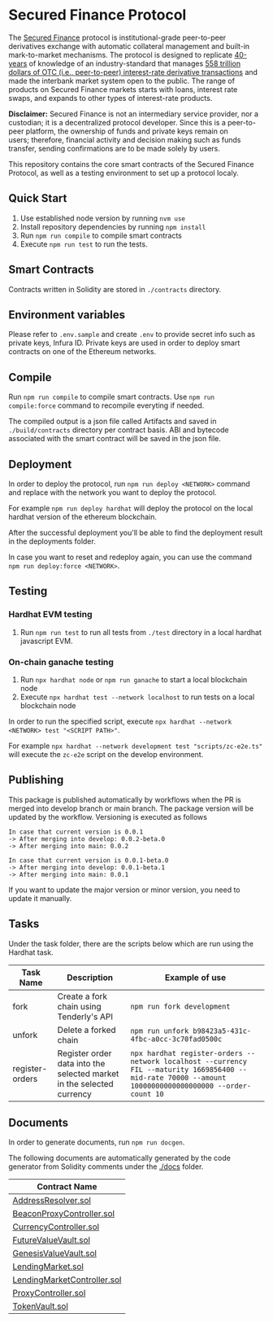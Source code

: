 # Secured Finance Protocol

The [Secured Finance](https://secured-finance.com/) protocol is institutional-grade peer-to-peer derivatives exchange with automatic collateral management and built-in mark-to-market mechanisms. The protocol is designed to replicate [40-years](<https://en.wikipedia.org/wiki/Swap_(finance)#History>) of knowledge of an industry-standard that manages [558 trillion dollars of OTC (i.e., peer-to-peer) interest-rate derivative transactions](https://stats.bis.org/statx/srs/table/d5.1) and made the interbank market system open to the public. The range of products on Secured Finance markets starts with loans, interest rate swaps, and expands to other types of interest-rate products.

**Disclaimer:** Secured Finance is not an intermediary service provider, nor a custodian; it is a decentralized protocol developer. Since this is a peer-to-peer platform, the ownership of funds and private keys remain on users; therefore, financial activity and decision making such as funds transfer, sending confirmations are to be made solely by users.

This repository contains the core smart contracts of the Secured Finance Protocol, as well as a testing environment to set up a protocol localy.

## Quick Start

1. Use established node version by running `nvm use`
2. Install repository dependencies by running `npm install`
3. Run `npm run compile` to compile smart contracts
4. Execute `npm run test` to run the tests.

## Smart Contracts

Contracts written in Solidity are stored in `./contracts` directory.

## Environment variables

Please refer to `.env.sample` and create `.env` to provide secret info such as private keys, Infura ID.
Private keys are used in order to deploy smart contracts on one of the Ethereum networks.

## Compile

Run `npm run compile` to compile smart contracts. Use `npm run compile:force` command to recompile everyting if needed.

The compiled output is a json file called Artifacts and saved in `./build/contracts` directory per contract basis.
ABI and bytecode associated with the smart contract will be saved in the json file.

## Deployment

In order to deploy the protocol, run `npm run deploy <NETWORK>` command and replace with the network you want to deploy the protocol.

For example `npm run deploy hardhat` will deploy the protocol on the local hardhat version of the ethereum blockchain.

After the successful deployment you'll be able to find the deployment result in the deployments folder.

In case you want to reset and redeploy again, you can use the command `npm run deploy:force <NETWORK>`.

## Testing

### Hardhat EVM testing

1. Run `npm run test` to run all tests from `./test` directory in a local hardhat javascript EVM.

### On-chain ganache testing

1. Run `npx hardhat node` or `npm run ganache` to start a local blockchain node
2. Execute `npx hardhat test --network localhost` to run tests on a local blockchain node

In order to run the specified script, execute `npx hardhat --network <NETWORK> test "<SCRIPT PATH>"`.

For example `npx hardhat --network development test "scripts/zc-e2e.ts"` will execute the `zc-e2e` script on the develop environment.

## Publishing

This package is published automatically by workflows when the PR is merged into develop branch or main branch. The package version will be updated by the workflow.
Versioning is executed as follows

```
In case that current version is 0.0.1
-> After merging into develop: 0.0.2-beta.0
-> After merging into main: 0.0.2

In case that current version is 0.0.1-beta.0
-> After merging into develop: 0.0.1-beta.1
-> After merging into main: 0.0.1
```

If you want to update the major version or minor version, you need to update it manually.

## Tasks

Under the task folder, there are the scripts below which are run using the Hardhat task.

| Task Name       | Description                                                           | Example of use                                                                                                                                         |
| --------------- | --------------------------------------------------------------------- | ------------------------------------------------------------------------------------------------------------------------------------------------------ |
| fork            | Create a fork chain using Tenderly's API                              | `npm run fork development`                                                                                                                             |
| unfork          | Delete a forked chain                                                 | `npm run unfork b98423a5-431c-4fbc-a0cc-3c70fad0500c`                                                                                                  |
| register-orders | Register order data into the selected market in the selected currency | `npx hardhat register-orders --network localhost --currency FIL --maturity 1669856400 --mid-rate 70000 --amount 10000000000000000000 --order-count 10` |

## Documents

In order to generate documents, run `npm run docgen`.

The following documents are automatically generated by the code generator from Solidity comments under the [./docs](./docs) folder.

| Contract Name                                                    |
| ---------------------------------------------------------------- |
| [AddressResolver.sol](./docs/AddressResolver.md)                 |
| [BeaconProxyController.sol](./docs/BeaconProxyController.md)     |
| [CurrencyController.sol](./docs/CurrencyController.md)           |
| [FutureValueVault.sol](./docs/FutureValueVault.md)               |
| [GenesisValueVault.sol](./docs/GenesisValueVault.md)             |
| [LendingMarket.sol](./docs/LendingMarket.md)                     |
| [LendingMarketController.sol](./docs/LendingMarketController.md) |
| [ProxyController.sol](./docs/ProxyController.md)                 |
| [TokenVault.sol](./docs/TokenVault.md)                           |
